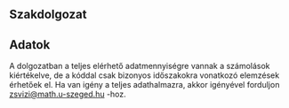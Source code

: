 ## Szakdolgozat


## Adatok
A dolgozatban a teljes elérhető adatmennyiségre vannak a számolások kiértékelve, de a kóddal csak bizonyos időszakokra vonatkozó elemzések érhetőek el.
Ha van igény a teljes adathalmazra, akkor igényével forduljon zsvizi@math.u-szeged.hu -hoz.
